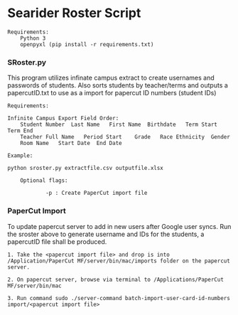 # Searider Roster Script
    Requirements:
        Python 3
        openpyxl (pip install -r requirements.txt)


<h3>SRoster.py</h3>
This program utilizes infinate campus extract to create usernames and passwords of students. Also sorts students by teacher/terms and outputs a papercutID.txt to use as a import for papercut ID numbers (student IDs)

    Requirements:

    Infinite Campus Export Field Order:
        Student Number  Last Name	First Name	Birthdate	Term Start	Term End
        Teacher Full Name	Period Start	Grade	Race Ethnicity	Gender	
        Room Name	Start Date	End Date

    Example:

    python sroster.py extractfile.csv outputfile.xlsx

        Optional flags:
        
                -p : Create PaperCut import file


<h3>PaperCut Import</h3>

To update papercut server to add in new users after Google user syncs. Run the sroster above to generate username and IDs for the students, a papercutID file shall be produced.

    1. Take the <papercut import file> and drop is into /Application/PaperCut MF/server/bin/mac/imports folder on the papercut server.

    2. On papercut server, browse via terminal to /Applications/PaperCut MF/server/bin/mac

    3. Run command sudo ./server-command batch-import-user-card-id-numbers import/<papercut import file>

